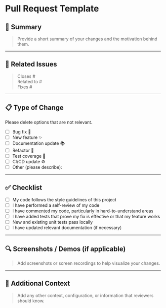 # Pull Request Template

## 📌 Summary

> Provide a short summary of your changes and the motivation behind them.

---

## 🧾 Related Issues

> Closes #<issue-number>  
> Related to #<issue-number>  
> Fixes #<issue-number>

---

## 📋 Type of Change

Please delete options that are not relevant.

- [ ] Bug fix 🐛
- [ ] New feature ✨
- [ ] Documentation update 📚
- [ ] Refactor 🔨
- [ ] Test coverage 💎
- [ ] CI/CD update ⚙️
- [ ] Other (please describe):

---

## ✅ Checklist

- [ ] My code follows the style guidelines of this project
- [ ] I have performed a self-review of my code
- [ ] I have commented my code, particularly in hard-to-understand areas
- [ ] I have added tests that prove my fix is effective or that my feature works
- [ ] New and existing unit tests pass locally
- [ ] I have updated relevant documentation (if necessary)

---

## 🔍 Screenshots / Demos (if applicable)

> Add screenshots or screen recordings to help visualize your changes.

---

## 📢 Additional Context

> Add any other context, configuration, or information that reviewers should know.

